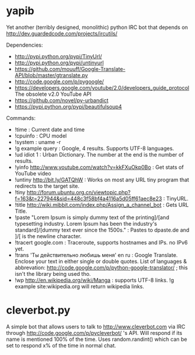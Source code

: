 yapib
=====

Yet another (terribly designed, monolithic) python IRC bot that depends on http://dev.guardedcode.com/projects/ircutils/

Dependencies: 
* http://pypi.python.org/pypi/TinyUrl/
* http://pypi.python.org/pypi/untinyurl
* https://github.com/mouuff/Google-Translate-API/blob/master/gtranslate.py
* http://code.google.com/p/pygoogle/
* https://developers.google.com/youtube/2.0/developers_guide_protocol The obsolete v2.0 YouTube API
* https://github.com/novel/py-urbandict
* https://pypi.python.org/pypi/beautifulsoup4

Commands:
* !time : Current date and time
* !cpuinfo : CPU model
* !system : uname -r
* !g example query : Google, 4 results. Supports UTF-8 languages.
* !ud idiot 1 : Urban Dictionary. The number at the end is the number of results.
* !yinfo http://www.youtube.com/watch?v=kkFXuOkp0Bo : Get stats of YouTube video
* !untiny http://bit.ly/GATQhW : Works on most any URL tiny program that redirects to the target site.
* !tiny http://forum.ubuntu.org.cn/viewtopic.php?f=163&t=227944&sid=448c3f58bf4a4116a5d05ff61aec8e23 : TinyURL.
* !title http://wiki.mibbit.com/index.php/Assign_a_channel_bot : Gets URL Title.
* !paste "Lorem Ipsum is simply dummy text of the printing]/[and typesetting industry. Lorem Ipsum has been the industry's standard]/[dummy text ever since the 1500s." : Pastes to dpaste.de and ]/[ is the newline character.
* !tracert google.com : Traceroute, supports hostnames and IPs. no IPv6 yet.
* !trans 'Ты действительно любишь меня' en ru : Google Translate. Enclose your text in either single or double quotes. 
  List of languages & abbrevation: http://code.google.com/p/python-google-translator/ ; this isn't the library being used tho.
* !wp http://en.wikipedia.org/wiki/Manga : supports UTF-8 links. !g example site:wikipedia.org will return wikipedia links.

cleverbot.py
=====
A simple bot that allows users to talk to http://www.cleverbot.com via IRC through http://code.google.com/p/pycleverbot/ 's API.
Will respond if its name is mentioned 100% of the time. Uses random.randint() which can be set to respond x% of the time in normal chat.
